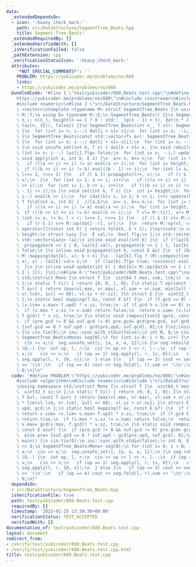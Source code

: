 ```yaml
---
data:
  _extendedDependsOn:
  - icon: ':heavy_check_mark:'
    path: src/DataStructure/SegmentTree_Beats.hpp
    title: Segment-Tree Beats!
  _extendedRequiredBy: []
  _extendedVerifiedWith: []
  _isVerificationFailed: false
  _pathExtension: cpp
  _verificationStatusIcon: ':heavy_check_mark:'
  attributes:
    '*NOT_SPECIAL_COMMENTS*': ''
    PROBLEM: https://yukicoder.me/problems/no/880
    links:
    - https://yukicoder.me/problems/no/880
  bundledCode: "#line 1 \"test/yukicoder/880.Beats.test.cpp\"\n#define PROBLEM \"\
    https://yukicoder.me/problems/no/880\"\n#include <iostream>\n#include <algorithm>\n\
    #include <numeric>\n#line 2 \"src/DataStructure/SegmentTree_Beats.hpp\"\n#include\
    \ <vector>\ntemplate <typename M> struct SegmentTree_Beats {\n using T= typename\
    \ M::T;\n using E= typename M::E;\n SegmentTree_Beats() {}\n SegmentTree_Beats(int\
    \ n_): n(n_), height(n == 1 ? 0 : std::__lg(n - 1) + 1), dat(n * 2, M::ti()),\
    \ laz(n, {E(), false}) {}\n SegmentTree_Beats(int n_, T v1): SegmentTree_Beats(n_)\
    \ {\n  for (int i= n; i--;) dat[i + n]= v1;\n  for (int i= n; --i;) update(i);\n\
    \ }\n SegmentTree_Beats(const std::vector<T> &v): SegmentTree_Beats(v.size())\
    \ {\n  for (int i= n; i--;) dat[i + n]= v[i];\n  for (int i= n; --i;) update(i);\n\
    \ }\n void unsafe_set(int k, T x) { dat[k + n]= x; }\n void rebuild() {\n  for\
    \ (int i= n; i--;) laz[i].flg= false;\n  for (int i= n; --i;) update(i);\n }\n\
    \ void apply(int a, int b, E x) {\n  a+= n, b+= n;\n  for (int i= height; i; i--)\n\
    \   if (((a >> i) << i) != a) eval(a >> i);\n  for (int i= height; i; i--)\n \
    \  if (((b >> i) << i) != b) eval((b - 1) >> i);\n  for (int l= a, r= b; l < r;\
    \ l>>= 1, r>>= 1) {\n   if (l & 1) propagate(l++, x);\n   if (r & 1) propagate(--r,\
    \ x);\n  }\n  for (int i= 1; a >> i; i++)\n   if (((a >> i) << i) != a) update(a\
    \ >> i);\n  for (int i= 1; b >> i; i++)\n   if (((b >> i) << i) != b) update((b\
    \ - 1) >> i);\n }\n void set(int k, T x) {\n  int i= height;\n  for (k+= n; i;\
    \ i--) eval(k >> i);\n  for (dat[k]= x, i= 1; k >> i; i++) update(k >> i);\n }\n\
    \ T fold(int a, int b) {  //[a,b)\n  a+= n, b+= n;\n  for (int i= height; i; i--)\n\
    \   if (((a >> i) << i) != a) eval(a >> i);\n  for (int i= height; i; i--)\n \
    \  if (((b >> i) << i) != b) eval(b >> i);\n  T vl= M::ti(), vr= M::ti();\n  for\
    \ (int l= a, r= b; l < r; l>>= 1, r>>= 1) {\n   if (l & 1) vl= M::op(vl, dat[l++]);\n\
    \   if (r & 1) vr= M::op(dat[--r], vr);\n  }\n  return M::op(vl, vr);\n }\n T\
    \ operator[](const int k) { return fold(k, k + 1); }\nprivate:\n const int n,\
    \ height;\n struct Lazy {\n  E val;\n  bool flg;\n };\n std::vector<T> dat;\n\
    \ std::vector<Lazy> laz;\n inline void eval(int k) {\n  if (!laz[k].flg) return;\n\
    \  propagate(k << 1 | 0, laz[k].val), propagate(k << 1 | 1, laz[k].val);\n  laz[k].flg=\
    \ false;\n }\n inline void propagate(int k, const E &x) {\n  if (bool success=\
    \ M::mapping(dat[k], x); k < n) {\n   laz[k].flg ? (M::composition(laz[k].val,\
    \ x), x) : laz[k].val= x;\n   if (laz[k].flg= true; !success) eval(k), update(k);\n\
    \  }\n }\n inline void update(int k) { dat[k]= M::op(dat[k << 1 | 0], dat[k <<\
    \ 1 | 1]); }\n};\n#line 6 \"test/yukicoder/880.Beats.test.cpp\"\nusing namespace\
    \ std;\nstruct Mono {\n struct T {\n  uint64_t max, sum, lcm;\n  uint32_t sz;\n\
    \ };\n static T ti() { return {0, 0, 1, 0}; }\n static T op(const T &vl, const\
    \ T &vr) { return {max(vl.max, vr.max), vl.sum + vr.sum, min(1ull * lcm(vl.lcm,\
    \ vr.lcm), 1ull << 60), vl.sz + vr.sz}; }\n struct E {\n  uint32_t upd, gcd;\n\
    \ };\n static bool mapping(T &v, const E &f) {\n  if (f.gcd == 0) return v.sum=\
    \ (v.lcm= v.max= f.upd) * v.sz, true;\n  if (f.gcd % v.lcm == 0) return true;\n\
    \  if (v.max * v.sz != v.sum) return false;\n  return v.sum= (v.lcm= v.max= gcd(v.max,\
    \ f.gcd)) * v.sz, true;\n }\n static void composition(E &pre, const E &suf) {\n\
    \  if (pre.gcd != 0 && suf.gcd != 0) pre.gcd= gcd(pre.gcd, suf.gcd);\n  else pre=\
    \ {suf.gcd == 0 ? suf.upd : gcd(pre.upd, suf.gcd), 0};\n }\n};\nsigned main()\
    \ {\n cin.tie(0);\n ios::sync_with_stdio(false);\n int N, Q;\n cin >> N >> Q;\n\
    \ SegmentTree_Beats<Mono> seg(N);\n for (int i= 0; i < N; i++) {\n  unsigned a;\n\
    \  cin >> a;\n  seg.unsafe_set(i, {a, a, a, 1});\n }\n seg.rebuild();\n while\
    \ (Q--) {\n  int op, l, r;\n  cin >> op >> l >> r, l--;\n  if (op < 3) {\n   unsigned\
    \ x;\n   cin >> x;\n   if (op == 1) seg.apply(l, r, {x, 0});\n   if (op == 2)\
    \ seg.apply(l, r, {0, x});\n  } else {\n   if (op == 3) cout << seg.fold(l, r).max\
    \ << '\\n';\n   if (op == 4) cout << seg.fold(l, r).sum << '\\n';\n  }\n }\n return\
    \ 0;\n}\n"
  code: "#define PROBLEM \"https://yukicoder.me/problems/no/880\"\n#include <iostream>\n\
    #include <algorithm>\n#include <numeric>\n#include \"src/DataStructure/SegmentTree_Beats.hpp\"\
    \nusing namespace std;\nstruct Mono {\n struct T {\n  uint64_t max, sum, lcm;\n\
    \  uint32_t sz;\n };\n static T ti() { return {0, 0, 1, 0}; }\n static T op(const\
    \ T &vl, const T &vr) { return {max(vl.max, vr.max), vl.sum + vr.sum, min(1ull\
    \ * lcm(vl.lcm, vr.lcm), 1ull << 60), vl.sz + vr.sz}; }\n struct E {\n  uint32_t\
    \ upd, gcd;\n };\n static bool mapping(T &v, const E &f) {\n  if (f.gcd == 0)\
    \ return v.sum= (v.lcm= v.max= f.upd) * v.sz, true;\n  if (f.gcd % v.lcm == 0)\
    \ return true;\n  if (v.max * v.sz != v.sum) return false;\n  return v.sum= (v.lcm=\
    \ v.max= gcd(v.max, f.gcd)) * v.sz, true;\n }\n static void composition(E &pre,\
    \ const E &suf) {\n  if (pre.gcd != 0 && suf.gcd != 0) pre.gcd= gcd(pre.gcd, suf.gcd);\n\
    \  else pre= {suf.gcd == 0 ? suf.upd : gcd(pre.upd, suf.gcd), 0};\n }\n};\nsigned\
    \ main() {\n cin.tie(0);\n ios::sync_with_stdio(false);\n int N, Q;\n cin >> N\
    \ >> Q;\n SegmentTree_Beats<Mono> seg(N);\n for (int i= 0; i < N; i++) {\n  unsigned\
    \ a;\n  cin >> a;\n  seg.unsafe_set(i, {a, a, a, 1});\n }\n seg.rebuild();\n while\
    \ (Q--) {\n  int op, l, r;\n  cin >> op >> l >> r, l--;\n  if (op < 3) {\n   unsigned\
    \ x;\n   cin >> x;\n   if (op == 1) seg.apply(l, r, {x, 0});\n   if (op == 2)\
    \ seg.apply(l, r, {0, x});\n  } else {\n   if (op == 3) cout << seg.fold(l, r).max\
    \ << '\\n';\n   if (op == 4) cout << seg.fold(l, r).sum << '\\n';\n  }\n }\n return\
    \ 0;\n}"
  dependsOn:
  - src/DataStructure/SegmentTree_Beats.hpp
  isVerificationFile: true
  path: test/yukicoder/880.Beats.test.cpp
  requiredBy: []
  timestamp: '2023-01-25 13:39:36+09:00'
  verificationStatus: TEST_ACCEPTED
  verifiedWith: []
documentation_of: test/yukicoder/880.Beats.test.cpp
layout: document
redirect_from:
- /verify/test/yukicoder/880.Beats.test.cpp
- /verify/test/yukicoder/880.Beats.test.cpp.html
title: test/yukicoder/880.Beats.test.cpp
---
```


